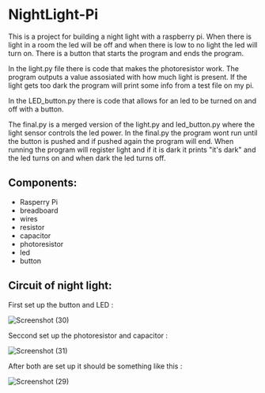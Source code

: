 # NightLight-Pi

This is a project for building a night light with a raspberry pi. 
When there is light in a room the led will be off and when there is low to no light the led will turn on.
There is a button that starts the program and ends the program.

In the light.py file there is code that makes the photoresistor work.
The program outputs a value assosiated with how much light is present.
If the light gets too dark the program will print some info from a test file on my pi.

In the LED_button.py there is code that allows for an led to be turned on and off with a button.

The final.py is a merged version of the light.py and led_button.py where the light sensor controls the led power.
In the final.py the program wont run until the button is pushed and if pushed again the program will end.
When running the program will register light and if it is dark it prints "it's dark" and the led turns on and when dark the led turns off.

## Components:
- Rasperry Pi
- breadboard
- wires
- resistor
- capacitor
- photoresistor
- led
- button

## Circuit of night light:

First set up the button and LED :

![Screenshot (30)](https://user-images.githubusercontent.com/100862017/166481176-0b2c8521-4cd4-4b0c-a0de-bba1df3d72d5.png)

Seccond set up the photoresistor and capacitor :

![Screenshot (31)](https://user-images.githubusercontent.com/100862017/166481221-26ef2c18-8396-4bb0-ab8f-220fb1fee291.png)

After both are set up it should be something like this :

![Screenshot (29)](https://user-images.githubusercontent.com/100862017/166481276-5472135d-8c3f-4398-9257-5447d25cee2c.png)
